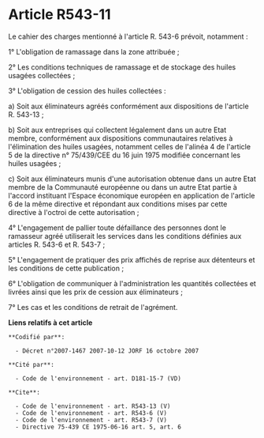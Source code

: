 # Article R543-11

Le cahier des charges mentionné à l'article R. 543-6 prévoit, notamment :

1° L'obligation de ramassage dans la zone attribuée ;

2° Les conditions techniques de ramassage et de stockage des huiles usagées collectées ;

3° L'obligation de cession des huiles collectées :

a) Soit aux éliminateurs agréés conformément aux dispositions de l'article R. 543-13 ;

b) Soit aux entreprises qui collectent légalement dans un autre Etat membre, conformément aux dispositions communautaires
relatives à l'élimination des huiles usagées, notamment celles de l'alinéa 4 de l'article 5 de la directive n° 75/439/CEE du
16 juin 1975 modifiée concernant les huiles usagées ;

c) Soit aux éliminateurs munis d'une autorisation obtenue dans un autre Etat membre de la Communauté européenne ou dans un
autre Etat partie à l'accord instituant l'Espace économique européen en application de l'article 6 de la même directive et
répondant aux conditions mises par cette directive à l'octroi de cette autorisation ;

4° L'engagement de pallier toute défaillance des personnes dont le ramasseur agréé utiliserait les services dans les
conditions définies aux articles R. 543-6 et R. 543-7 ;

5° L'engagement de pratiquer des prix affichés de reprise aux détenteurs et les conditions de cette publication ;

6° L'obligation de communiquer à l'administration les quantités collectées et livrées ainsi que les prix de cession aux
éliminateurs ;

7° Les cas et les conditions de retrait de l'agrément.

**Liens relatifs à cet article**

	**Codifié par**:

	  - Décret n°2007-1467 2007-10-12 JORF 16 octobre 2007

	**Cité par**:

	  - Code de l'environnement - art. D181-15-7 (VD)

	**Cite**:

	  - Code de l'environnement - art. R543-13 (V)
	  - Code de l'environnement - art. R543-6 (V)
	  - Code de l'environnement - art. R543-7 (V)
	  - Directive 75-439 CE 1975-06-16 art. 5, art. 6
